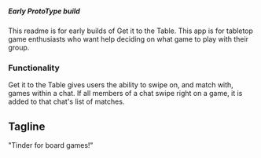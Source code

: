 ##### Early ProtoType build

This readme is for early builds of Get it to the Table. This app is for tabletop game enthusiasts who want help deciding on what game to play with their group.

### Functionality

Get it to the Table gives users the ability to swipe on, and match with, games within a chat. If all members of a chat swipe right on a game, it is added to that chat's list of matches. 

## Tagline
"Tinder for board games!"